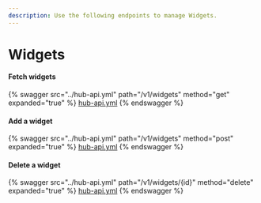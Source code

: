 ```yaml
---
description: Use the following endpoints to manage Widgets.
---
```


# Widgets

#### Fetch widgets

{% swagger src="../hub-api.yml" path="/v1/widgets" method="get" expanded="true" %}
[hub-api.yml](../hub-api.yml)
{% endswagger %}

#### Add a widget

{% swagger src="../hub-api.yml" path="/v1/widgets" method="post" expanded="true" %}
[hub-api.yml](../hub-api.yml)
{% endswagger %}

#### Delete a widget

{% swagger src="../hub-api.yml" path="/v1/widgets/{id}" method="delete" expanded="true" %}
[hub-api.yml](../hub-api.yml)
{% endswagger %}
